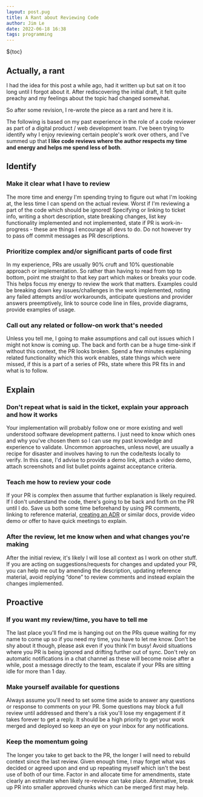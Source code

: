 ```yaml
---
layout: post.pug
title: A Rant about Reviewing Code
author: Jim Le
date: 2022-06-18 16:38
tags: programming
---
```

${toc}

## Actually, a rant
I had the idea for this post a while ago, had it written up but sat on it too long until I forgot about it. After rediscovering the initial draft, it felt quite preachy and my feelings about the topic had changed somewhat.

So after some revision, I re-wrote the piece as a rant and here it is.

The following is based on my past experience in the role of a code reviewer as part of a digital product / web development team. I've been trying to identify why I enjoy reviewing certain people's work over others, and I've summed up that **I like code reviews where the author respects my time and energy and helps me spend less of both**.

## Identify

### Make it clear what I have to review

The more time and energy I'm spending trying to figure out what I'm looking at, the less time I can spend on the actual review. Worst if I'm reviewing a part of the code which should be ignored! Specifying or linking to ticket info, writing a short description, state breaking changes, list key functionality implemented and not implemented, state if PR is work-in-progress - these are things I encourage all devs to do. Do not however try to pass off commit messages as PR descriptions.

### Prioritize complex and/or significant parts of code first

In my experience, PRs are usually 90% cruft and 10% questionable approach or implementation. So rather than having to read from top to bottom, point me straight to that key part which makes or breaks your code. This helps focus my energy to review the work that matters. Examples could be breaking down key issues/challenges in the work implemented, noting any failed attempts and/or workarounds, anticipate questions and provider answers preemptively, link to source code line in files, provide diagrams, provide examples of usage.

### Call out any related or follow-on work that's needed

Unless you tell me, I going to make assumptions and call out issues which I might not know is coming up. The back and forth can be a huge time-sink if without this context, the PR looks broken. Spend a few minutes explaining related functionality which this work enables, state things which were missed, if this is a part of a series of PRs, state where this PR fits in and what is to follow.

## Explain

### Don't repeat what is said in the ticket, explain your approach and how it works

Your implementation will probably follow one or more existing and well understood software development patterns. I just need to know which ones and why you've chosen them so I can use my past knowledge and experience to validate. Uncommon approaches, unless novel, are usually a recipe for disaster and involves having to run the code/tests locally to verify. In this case, I'd advise to provide a demo link, attach a video demo, attach screenshots and list bullet points against acceptance criteria.

### Teach me how to review your code

If your PR is complex then assume that further explanation is likely required. If I don't understand the code, there's going to be back and forth on the PR until I do. Save us both some time beforehand by using PR comments, linking to reference material, [creating an ADR](https://adr.github.io/) or similar docs, provide video demo or offer to have quick meetings to explain.

### After the review, let me know when and what changes you're making

After the initial review, it's likely I will lose all context as I work on other stuff. If you are acting on suggestions/requests for changes and updated your PR, you can help me out by amending the description, updating reference material, avoid replying “done” to review comments and instead explain the changes implemented.

## Proactive

### If you want my review/time, you have to tell me

The last place you'll find me is hanging out on the PRs queue waiting for my name to come up so if you need my time, you have to let me know. Don't be shy about it though, please ask even if you think I'm busy! Avoid situations where you PR is being ignored and drifting further out of sync. Don't rely on automatic notifications in a chat channel as these will become noise after a while, post a message directly to the team, escalate if your PRs are sitting idle for more than 1 day.

### Make yourself available for questions

Always assume you'll need to set some time aside to answer any questions or response to comments on your PR. Some questions may block a full review until addressed and there's a risk you'll lose my engagement if it takes forever to get a reply. It should be a high priority to get your work merged and deployed so keep an eye on your inbox for any notifications.

### Keep the momentum going

The longer you take to get back to the PR, the longer I will need to rebuild context since the last review. Given enough time, I may forget what was decided or agreed upon and end up repeating myself which isn't the best use of both of our time. Factor in and allocate time for amendments, state clearly an estimate when likely re-review can take place. Alternative, break up PR into smaller approved chunks which can be merged first may help.